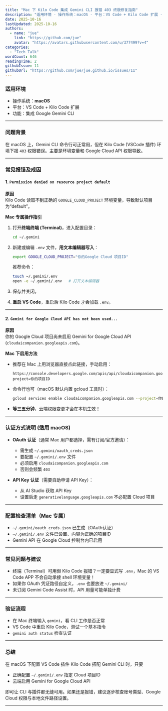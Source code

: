 ```yaml
---
title: "Mac 下 Kilo Code 集成 Gemini CLI 报错 403 终极修复指南"
description: "适用环境 - 操作系统：macOS - 平台：VS Code + Kilo Code 扩展 - 功能：集成 Google Gemini CLI  问题背景 在 macOS 上，Gemini CLI 命令行可正常用，但在 Kilo Code (VSCode 插件) 环境下报 403 权限错误。主要是环..."
date: 2025-10-16
lastUpdated: 2025-10-16
authors:
  - name: "jue"
    link: "https://github.com/jue"
    avatar: "https://avatars.githubusercontent.com/u/377499?v=4"
categories:
  - "Tech Talk"
wordCount: 646
readingTime: 2
githubIssue: 11
githubUrl: "https://github.com/jue/jue.github.io/issues/11"
---
```

### 适用环境

- 操作系统：**macOS**
- 平台：VS Code + Kilo Code 扩展
- 功能：集成 Google Gemini CLI

***

### 问题背景

在 macOS 上，Gemini CLI 命令行可正常用，但在 Kilo Code (VSCode 插件) 环境下报 `403` 权限错误。主要是环境变量和 Google Cloud API 权限导致。

***

### 常见报错及成因

#### 1. `Permission denied on resource project default`

**原因**  
Kilo Code 读取不到正确的 `GOOGLE_CLOUD_PROJECT` 环境变量，导致默认项目为“default”。

**Mac 专属操作指引**  
1. 打开**终端终端 (Terminal)**，进入配置目录：
    ```bash
    cd ~/.gemini
    ```
2. 新建或编辑 `.env` 文件，**用文本编辑器写入**：
    ```bash
    export GOOGLE_CLOUD_PROJECT="你的Google Cloud 项目ID"
    ```
    推荐命令：  
    ```bash
    touch ~/.gemini/.env
    open -e ~/.gemini/.env   # 打开文本编辑器
    ```
3. 保存并关闭。

4. **重启 VS Code**，重启后 Kilo Code 才会加载 `.env`。

***

#### 2. `Gemini for Google Cloud API has not been used...`

**原因**  
你的 Google Cloud 项目尚未启用 Gemini for Google Cloud API (`cloudaicompanion.googleapis.com`)。

**Mac 下启用方法**  
- 推荐在 Mac 上用浏览器直接点此链接，手动启用：  
  ```
  https://console.developers.google.com/apis/api/cloudaicompanion.googleapis.com/overview?project=你的项目ID
  ```
- 命令行也可（macOS 默认内置 gcloud 工具时）：
    ```bash
    gcloud services enable cloudaicompanion.googleapis.com --project=你的项目ID
    ```

- **等三五分钟**，云端权限变更才会在本机生效！

***

### 认证方式说明 (适用 macOS)

- **OAuth 认证**（通常 Mac 用户都选择，需有订阅/官方邀请）：  
  - 需生成 `~/.gemini/oauth_creds.json`  
  - 要配置 `~/.gemini/.env` 文件
  - 必须启用 `cloudaicompanion.googleapis.com`
  - 否则会频繁 `403`

- **API Key 认证**（需要自助申请 API Key）：  
  - 从 AI Studio 获取 API Key  
  - 设置后走 `generativelanguage.googleapis.com` 不必配置 Cloud 项目

***

### 配置检查清单（Mac 专属）

- `~/.gemini/oauth_creds.json` 已生成（OAuth认证）
- `~/.gemini/.env` 文件已设置、内容为正确的项目ID
- Gemini API 在 Google Cloud 控制台内已启用

***

### 常见问题与建议

- 终端（Terminal）可用但 Kilo Code 报错？一定要显式写 `.env`，Mac 的 VS Code APP 不会自动承接 shell 环境变量！
- 如果你 OAuth 凭证路径自定义，`.env` 也要放进 `~/.gemini/`
- 未订阅 Gemini Code Assist 时，API 用量可能单独计费

***

### 验证流程

- 在 Mac 终端输入 `gemini`，看 CLI 工作是否正常
- VS Code 中重启 Kilo Code，测试一个基本指令
- `gemini auth status` 检查认证

***

### 总结

在 macOS 下配置 VS Code 插件 Kilo Code 搭配 Gemini CLI 时，只要
- 正确配置 `~/.gemini/.env` 指定 Cloud 项目ID
- 云端启用 Gemini for Google Cloud API

即可让 CLI 与插件都无缝可用。如果还是报错，建议逐步核查账号类型、Google Cloud 权限与本地文件路径设置。

---